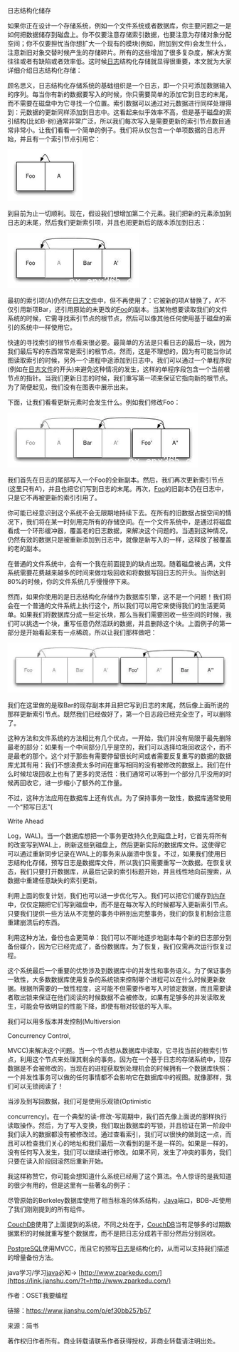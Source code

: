 日志结构化储存

如果你正在设计一个存储系统，例如一个文件系统或者数据库，你主要问题之一是如何把数据储存到磁盘上。你不仅要注意存储索引数据，也要注意为存储对象分配空间；你不仅要担忧当你想扩大一个现有的模块(例如，附加到文件)会发生什么，注意新旧对象交替时候产生的存储碎片。所有的这些增加了很多复杂度，解决方案往往或者有缺陷或者效率低。这时候[日志](https://link.jianshu.com?t=http%3A%2F%2Fwww.yidianzixun.com%2Fchannel%2Fw%2F%E6%97%A5%E5%BF%97)结构化存储就显得很重要，本文就为大家详细介绍日志结构化存储：

顾名思义，日志结构化存储系统的基础组织是一个日志，即一个只可添加数据输入的序列。每当你有新的数据要写入的时候，你只需要简单的添加它到日志的末尾，而不需要在磁盘中为它寻找一个位置。索引数据可以通过对元数据进行同样处理得到：元数据的更新同样添加到日志中。这看起来似乎效率不高，但是基于磁盘的索引结构(比如B-树)通常非常广泛，所以我们每次写入是需要更新的索引节点数目通常非常小。让我们看看一个简单的例子。我们将从仅包含一个单项数据的日志开始，并且有一个索引节点引用它：



![](log1.webp)



到目前为止一切顺利。现在，假设我们想增加第二个元素。我们把新的元素添加到日志的末尾，然后我们更新索引项，并且也把更新后的版本添加到日志：



![](log2.webp)



最初的索引项(A)仍然在[日志文件](https://link.jianshu.com?t=http%3A%2F%2Fwww.yidianzixun.com%2Fchannel%2Fw%2F%E6%97%A5%E5%BF%97%E6%96%87%E4%BB%B6)中，但不再使用了：它被新的项A’替换了，A’不仅引用新项Bar，还引用原始的未更改的[Foo](https://link.jianshu.com?t=http%3A%2F%2Fwww.yidianzixun.com%2Fchannel%2Fw%2Ffoo)的副本。当某物想要读取我们的文件系统的时候，它需寻找索引节点的根节点，然后可以像其他任何使用基于磁盘的索引的系统中一样使用它。

快速的寻找索引的根节点看来很必要。最简单的方法是只看日志的最后一块，因为我们最后写的东西常常是索引的根节点。然而，这是不理想的，因为有可能当你试图读取索引的时候，另外一个进程中途添加到日志中。我们可以通过一个单程序段(例如在[日志文件](https://link.jianshu.com?t=http%3A%2F%2Fwww.yidianzixun.com%2Fchannel%2Fw%2F%E6%97%A5%E5%BF%97%E6%96%87%E4%BB%B6)的开头)来避免这种情况的发生，这样的单程序段包含一个当前根节点的指针。当我们更新日志的时候，我们重写第一项来保证它指向新的根节点。为了简便起见，我们没有在图表中展示出来。

下面，让我们看看更新元素时会发生什么。例如我们修改Foo：



![](log3.webp)



我们首先在日志的尾部写入一个Foo的全新副本。然后，我们再次更新索引节点(这里只有A’)，并且也把它们写到日志的末尾。再次，[Foo](https://link.jianshu.com?t=http%3A%2F%2Fwww.yidianzixun.com%2Fchannel%2Fw%2Ffoo)的旧副本仍在日志中，只是它不再被更新的索引引用了。

你可能已经意识到这个系统不会无限期地持续下去。在所有的旧数据占据空间的情况下，我们将在某一时刻用完所有的存储空间。在一个文件系统中，是通过将磁盘看成一个环形缓冲器，覆盖老的日志数据，来解决这个问题的。当遇到这种情况，仍然有效的数据只是被重新添加到日志中，就像是新写入的一样，这释放了被覆盖的老的副本。

在普通的文件系统中，会有一个我在前面提到的缺点出现。随着磁盘被占满，文件系统需要花费越来越多的时间来做垃圾回收和将数据写回日志的开头。当你达到80%的时候，你的文件系统几乎慢慢停下来。

然而，如果你使用的是日志结构化存储作为数据库引擎，这不是一个问题！我们将会在一个普通的文件系统上执行这个，所以我们可以用它来使得我们的生活更简单。如果我们将数据库分成一些定长块，那么当我们需要回收一些空间的时候，我们可以挑选一个块，重写任意仍然活跃的数据，并且删除这个块。上面例子的第一部分是开始看起来有一点稀疏，所以让我们那样做吧：



![img](log4.webp)



我们在这里做的是取Bar的现存副本并且把它写到日志的末尾，然后像上面所说的那样更新索引节点。既然我们已经做好了，第一个日志段已经完全空了，可以删除了。

这种方法和文件系统的方法相比有几个优点。一开始，我们并没有局限于最先删除最老的部分：如果有一个中间部分几乎是空的，我们可以选择垃圾回收这个，而不是最老的那个。这个对于那些有需要停留很长时间或者需要反复重写的数据的数据库尤其有用：我们不想浪费太多时间在重写相同的没有被修改的数据上。我们在什么时候垃圾回收上也有了更多的灵活性：我们通常可以等到一个部分几乎没用的时候再回收它，进一步缩小了额外的工作量。

不过，这种方法应用在数据库上还有优点。为了保持事务一致性，数据库通常使用一个“预写日志”(

 Write Ahead

Log，WAL)。当一个数据库想把一个事务更改持久化到磁盘上时，它首先将所有的改变写到WAL上，刷新这些到磁盘上，然后更新实际的数据库文件。这使得它可以通过重新同步记录在WAL上的事务来从崩溃中恢复。不过，如果我们使用日志结构化存储，预写日志是数据库文件，所以我们只需要重写一次数据。在恢复状态，我们只要打开数据库，从最后记录的索引标题开始，并且线性地向前搜索，从数据中重建任意缺失的索引更新。

利用上面的恢复计划，我们也可以进一步优化写入。我们可以把它们缓存到[内存](https://link.jianshu.com?t=http%3A%2F%2Fwww.yidianzixun.com%2Fchannel%2Fw%2F%E5%86%85%E5%AD%98)中，仅仅定期把它们写到磁盘中，而不是在每次写入的时候都写入更新索引节点。只要我们提供一些方法从不完整的事务中辨别出完整事务，我们的恢复机制会注意重建崩溃后的东西。

利用这种方法，备份也会更简单：我们可以不断地逐步地副本每个新的日志部分到备份媒介，因为它已经完成了，备份数据库。为了恢复，我们仅需再次运行恢复过程。

这个系统最后一个重要的优势涉及到数据库中的并发性和事务语义。为了保证事务一致性，大多数数据库使用复杂的系统锁来控制哪个进程可以在什么时候更新数据。根据所需要的一致性程度，这可能不但需要作者写入时锁定数据，而且需要读者取出锁来保证在他们阅读的时候数据不会被修改，如果有足够多的并发读取发生，可能会导致明显的性能下降，即使有相对较低的写入率。

我们可以用多版本并发控制(Multiversion

 Concurrency Control,

MVCC)来解决这个问题。当一个节点想从数据库中读取，它寻找当前的根索引节点，利用这个节点来处理其剩余的事务。因为在一个基于日志的存储系统中，现存数据是不会被修改的，当现在的进程获取到处理机会的时候拥有一个数据库快照：一个并发性事务可以做的任何事情都不会影响它在数据库中的视图。就像那样，我们可以无锁阅读了！

当涉及到写回数据，我们可是使用乐观锁(Optimistic

concurrency)。在一个典型的读-修改-写周期中，我们首先像上面说的那样执行读取操作。然后，为了写入变换，我们取出数据库的写锁，并且验证在第一阶段中我们读入的数据都没有被修改过。通过查看索引，我们可以很快的做到这一点，而且可以检查我们关心的地址和我们最后一次看到的是不是一样的。如果是一样的，没有任何写入发生，我们可以继续进行修改。如果不同，发生了冲突的事务，我们只要在读入阶段回滚然后重新开始。

我这样称赞它，你可能会想知道什么系统已经用了这个算法。令人惊讶的是我知道的很少有用的，但是这里有一些著名的例子：

尽管原始的Berkeley数据库使用了相当标准的体系结构，[Java](https://link.jianshu.com?t=http%3A%2F%2Fwww.yidianzixun.com%2Fchannel%2Fw%2Fjava)端口，BDB-JE使用了我们刚刚提到的所有组件。

[CouchDB](https://link.jianshu.com?t=http%3A%2F%2Fwww.yidianzixun.com%2Fchannel%2Fw%2Fcouchdb)使用了上面提到的系统，不同之处在于，[CouchDB](https://link.jianshu.com?t=http%3A%2F%2Fwww.yidianzixun.com%2Fchannel%2Fw%2Fcouchdb)当有足够多的过期数据累积的时候就重写整个数据库，而不是把日志分成若干部分然后分别回收。

[PostgreSQL](https://link.jianshu.com?t=http%3A%2F%2Fwww.yidianzixun.com%2Fchannel%2Fw%2Fpostgresql)使用MVCC，而且它的预写[日志](https://link.jianshu.com?t=http%3A%2F%2Fwww.yidianzixun.com%2Fchannel%2Fw%2F%E6%97%A5%E5%BF%97)是结构化的，从而可以支持我们描述的增量备份方法。

java学习/学习[java](https://link.jianshu.com?t=http%3A%2F%2Fwww.yidianzixun.com%2Fchannel%2Fw%2Fjava)必知→ [http://www.zparkedu.com/](https://link.jianshu.com/?t=http://www.zparkedu.com/)

作者：OSET我要编程

链接：https://www.jianshu.com/p/ef30bb257b57

来源：简书

著作权归作者所有。商业转载请联系作者获得授权，非商业转载请注明出处。